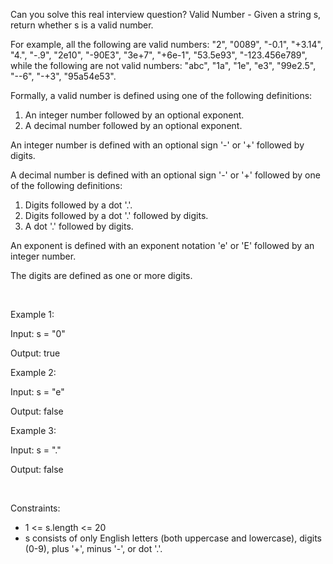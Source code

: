 Can you solve this real interview question? Valid Number - Given a string s, return whether s is a valid number.

For example, all the following are valid numbers: "2", "0089", "-0.1", "+3.14", "4.", "-.9", "2e10", "-90E3", "3e+7", "+6e-1", "53.5e93", "-123.456e789", while the following are not valid numbers: "abc", "1a", "1e", "e3", "99e2.5", "--6", "-+3", "95a54e53".

Formally, a valid number is defined using one of the following definitions:

 1. An integer number followed by an optional exponent.
 2. A decimal number followed by an optional exponent.

An integer number is defined with an optional sign '-' or '+' followed by digits.

A decimal number is defined with an optional sign '-' or '+' followed by one of the following definitions:

 1. Digits followed by a dot '.'.
 2. Digits followed by a dot '.' followed by digits.
 3. A dot '.' followed by digits.

An exponent is defined with an exponent notation 'e' or 'E' followed by an integer number.

The digits are defined as one or more digits.

 

Example 1:

Input: s = "0"

Output: true

Example 2:

Input: s = "e"

Output: false

Example 3:

Input: s = "."

Output: false

 

Constraints:

 * 1 <= s.length <= 20
 * s consists of only English letters (both uppercase and lowercase), digits (0-9), plus '+', minus '-', or dot '.'.